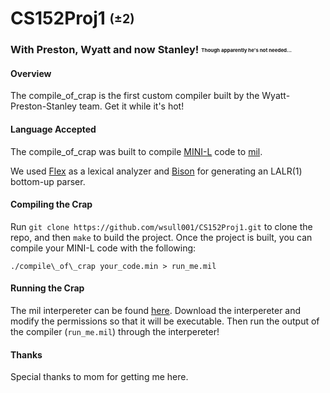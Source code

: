 # CS152Proj1 <sub><sup>(±2)</sub></sup>
### With Preston, Wyatt and now Stanley! <sub><sup><sub><sup> Though apparently he's not needed... </sub></sup></sub></sup>

#### Overview

The compile\_of\_crap is the first custom compiler built by the 
Wyatt-Preston-Stanley team. Get it while it's hot!

#### Language Accepted

The compile\_of\_crap was built to compile 
[MINI-L](http://www.cs.ucr.edu/~gupta/teaching/152-17/Project-Phase-I/mini_l.html) 
code to [mil](http://www.cs.ucr.edu/~gupta/teaching/152-17/Project-Phase-III/code_output_format.html).

We used [Flex](http://alumni.cs.ucr.edu/~lgao/teaching/flex.html)
 as a lexical analyzer and [Bison](http://alumni.cs.ucr.edu/~lgao/teaching/bison.html)
 for generating an LALR(1) bottom-up parser.

#### Compiling the Crap

Run `git clone https://github.com/wsull001/CS152Proj1.git` to clone the repo, 
and then `make` to build the project. Once the project is built, 
you can compile your MINI-L code with the following:

`./compile\_of\_crap your_code.min > run_me.mil`

#### Running the Crap

The mil interpereter can be found 
[here](http://www.cs.ucr.edu/~gupta/teaching/152-17/Project-Phase-III/mil_run).
Download the interpereter and modify the permissions so that it will be executable.
Then run the output of the compiler (`run_me.mil`) through the interpereter!

#### Thanks

Special thanks to mom for getting me here.
